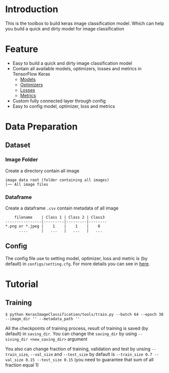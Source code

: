 # Introduction

This is the toolbox to build keras image classification model. Which can help you build a quick and dirty model for
image classification

# Feature

* Easy to build a quick and dirty image classification model
* Contain all available models, optimizers, losses and metrics in TensorFlow Keras
    * [Models](https://www.tensorflow.org/api_docs/python/tf/keras/applications)
    * [Optimizers](https://www.tensorflow.org/api_docs/python/tf/keras/optimizers)
    * [Losses](https://www.tensorflow.org/api_docs/python/tf/keras/losses)
    * [Metrics](https://www.tensorflow.org/api_docs/python/tf/keras/metrics)
* Custom fully connected layer through config
* Easy to config model, optimizer, loss and metrics

# Data Preparation

## Dataset

### Image Folder
Create a directory contain all image
```
image data root (folder containing all images)
|── All image files 
```

### Dataframe
Create a dataframe `.csv` contain metadata of all image
```
    filename    | Class 1 | Class 2 | Class3
----------------|---------|---------|-------- 
*.png or *.jpeg |    1    |    1    |    0
      ....      |   ...   |   ...   |   ...
```

## Config

The config file use to setting model, optimizer, loss and metric is (by default) in `configs/setting.cfg`. 
For more details you can see in [here](https://github.com/datn2107/KerasImageClassification/tree/master/configs).

# Tutorial 

## Training
```shell
$ python KerasImageClassification/tools/train.py --batch 64 --epoch 30 --image_dir '' --metadata_path '' 
```
All the checkpoints of training process, result of training is saved (by default) in `saving_dir`. 
You can change the `saving_dir` by using `--siving_dir <new_saving_dir>` argument

You also can change fraction of training, validation and test by unsing `--train_size`, `--val_size` and `--test_size` 
by default is `--train_size 0.7 --val_size 0.15 --test_size 0.15` (you need to guarantee that sum of all fraction equal 1)

